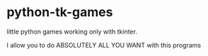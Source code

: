 # python-tk-games
little python games working only with tkinter.

I allow you to do ABSOLUTELY ALL YOU WANT with this programs
